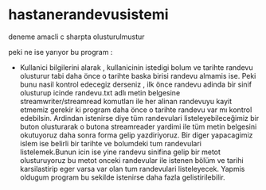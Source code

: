 # hastanerandevusistemi
deneme amacli c sharpta olusturulmustur

peki ne ise yarıyor bu program :
- Kullanici bilgilerini alarak , kullanicinin istedigi bolum ve tarihte randevu olusturur tabi daha önce
o tarihte baska birisi randevu almamis ise. Peki bunu nasil kontrol edecegiz derseniz , ilk önce randevu 
adinda bir sinif olusturup icinde randevu.txt adlı metin belgesine streamwriter/streamread komutları ile her
alinan randevuyu kayit etmemiz gerekir ki program daha önce o tarihte randevu var mı kontrol edebilsin.
Ardindan istenirse diye tüm randevulari listeleyebileceğimiz bir buton olusturarak o butona streamreader
yardimi ile tüm metin belgesini okutuyoruz daha sonra forma gelip yazdiriyoruz.
Bir diger yapacagimiz islem ise belirli bir tarihte ve bolumdeki tum randevulari listelemek.Bunun icin ise
yine randevu sinifina gelip bir metot olusturuyoruz bu metot onceki randevular ile istenen bölüm ve tarihi
karsilastirip eger varsa var olan tum randevulari listeleyecek. Yapmis oldugum program bu sekilde istenirse
daha fazla gelistirilebilir.
